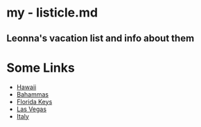 # my - listicle.md
## Leonna's vacation list and info about them
<!DOCTYPE html>
<html lang="en">
<head>
  <meta charset="UTF-8">
  <meta name="viewport" content="width=device-width, initial-scale=1.0">
  <title>Links Page</title>
</head>
<body>
  <h1>Some Links</h1>
  <ul>
    <li><a href="https://www.britannica.com/place/Hawaii-state">Hawaii</a></li>
    <li><a href="https://www.britannica.com/place/The-Bahamas">Bahammas</a></li>
    <li><a href="https://www.britannica.com/place/Florida-Keys">Florida Keys</a></li>
    <li><a href="Las Vegas - https://www.britannica.com/place/Las-Vegas-Nevada">Las Vegas</a></li>
    <li><a href="ttps://www.britannica.com/place/Italy">Italy</a></li>
  </ul>
</body>
</html>
